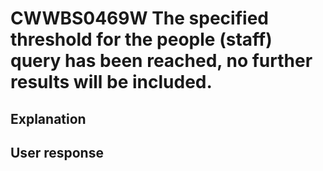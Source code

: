 # CWWBS0469W The specified threshold for the people (staff) query has been reached, no further results will be included.

## Explanation

## User response